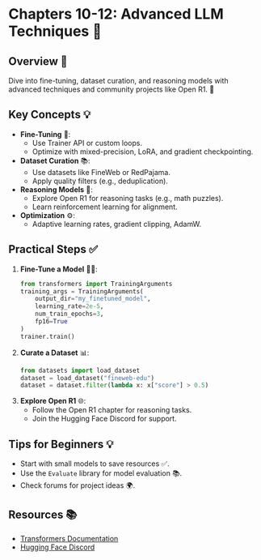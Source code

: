 # Chapters 10-12: Advanced LLM Techniques 🚀

## Overview 🌟
Dive into fine-tuning, dataset curation, and reasoning models with advanced techniques and community projects like Open R1. 🚀

## Key Concepts 💡
- **Fine-Tuning** 🤖:
  - Use Trainer API or custom loops.
  - Optimize with mixed-precision, LoRA, and gradient checkpointing.
- **Dataset Curation** 📚:
  - Use datasets like FineWeb or RedPajama.
  - Apply quality filters (e.g., deduplication).
- **Reasoning Models** 🧠:
  - Explore Open R1 for reasoning tasks (e.g., math puzzles).
  - Learn reinforcement learning for alignment.
- **Optimization** ⚙️:
  - Adaptive learning rates, gradient clipping, AdamW.

## Practical Steps ✅
1. **Fine-Tune a Model** 🧑‍💻:
   ```python
   from transformers import TrainingArguments
   training_args = TrainingArguments(
       output_dir="my_finetuned_model",
       learning_rate=2e-5,
       num_train_epochs=3,
       fp16=True
   )
   trainer.train()
   ```
2. **Curate a Dataset** 📊:
   ```python
   from datasets import load_dataset
   dataset = load_dataset("fineweb-edu")
   dataset = dataset.filter(lambda x: x["score"] > 0.5)
   ```
3. **Explore Open R1** 🌐:
   - Follow the Open R1 chapter for reasoning tasks.
   - Join the Hugging Face Discord for support.

## Tips for Beginners 💡
- Start with small models to save resources ✅.
- Use the `Evaluate` library for model evaluation 📚.
- Check forums for project ideas 🌍.

## Resources 📚
- [Transformers Documentation](https://huggingface.co/docs/transformers)
- [Hugging Face Discord](https://huggingface.co/join-discord)

